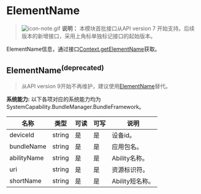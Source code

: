 # ElementName



> ![icon-note.gif](public_sys-resources/icon-note.gif) **说明：**
> 本模块首批接口从API version 7 开始支持。后续版本的新增接口，采用上角标单独标记接口的起始版本。

ElementName信息，通过接口[Context.getElementName](js-apis-Context.md)获取。

## ElementName<sup>(deprecated)<sup>

> 从API version 9开始不再维护，建议使用[ElementName](js-apis-bundleManager-elementName.md)替代。

 **系统能力:** 以下各项对应的系统能力均为SystemCapability.BundleManager.BundleFramework。



| 名称                     | 类型     | 可读 | 可写 | 说明                       |
| ----------------------- | ---------| ---- | ---- | ------------------------- |
| deviceId                | string   | 是   | 是   | 设备id。                   |
| bundleName              | string   | 是   | 是   | 应用包名。                  |
| abilityName             | string   | 是   | 是   | Ability名称。               |
| uri                     | string   | 是   | 是   | 资源标识符。                 |
| shortName               | string   | 是   | 是   | Ability短名称。               |